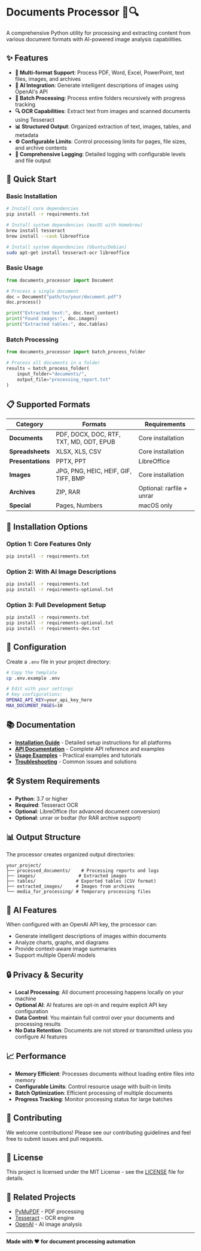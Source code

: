 # Documents Processor 📄🔍

A comprehensive Python utility for processing and extracting content from various document formats with AI-powered image analysis capabilities.

## ✨ Features

- **📄 Multi-format Support**: Process PDF, Word, Excel, PowerPoint, text files, images, and archives
- **🤖 AI Integration**: Generate intelligent descriptions of images using OpenAI's API
- **📁 Batch Processing**: Process entire folders recursively with progress tracking
- **🔍 OCR Capabilities**: Extract text from images and scanned documents using Tesseract
- **📊 Structured Output**: Organized extraction of text, images, tables, and metadata
- **⚙️ Configurable Limits**: Control processing limits for pages, file sizes, and archive contents
- **📝 Comprehensive Logging**: Detailed logging with configurable levels and file output

## 🚀 Quick Start

### Basic Installation

```bash
# Install core dependencies
pip install -r requirements.txt

# Install system dependencies (macOS with Homebrew)
brew install tesseract
brew install --cask libreoffice

# Install system dependencies (Ubuntu/Debian)
sudo apt-get install tesseract-ocr libreoffice
```

### Basic Usage

```python
from documents_processor import Document

# Process a single document
doc = Document("path/to/your/document.pdf")
doc.process()

print("Extracted text:", doc.text_content)
print("Found images:", doc.images)
print("Extracted tables:", doc.tables)
```

### Batch Processing

```python
from documents_processor import batch_process_folder

# Process all documents in a folder
results = batch_process_folder(
    input_folder="documents/",
    output_file="processing_report.txt"
)
```

## 📋 Supported Formats

| Category | Formats | Requirements |
|----------|---------|--------------|
| **Documents** | PDF, DOCX, DOC, RTF, TXT, MD, ODT, EPUB | Core installation |
| **Spreadsheets** | XLSX, XLS, CSV | Core installation |
| **Presentations** | PPTX, PPT | LibreOffice |
| **Images** | JPG, PNG, HEIC, HEIF, GIF, TIFF, BMP | Core installation |
| **Archives** | ZIP, RAR | Optional: rarfile + unrar |
| **Special** | Pages, Numbers | macOS only |

## 💾 Installation Options

### Option 1: Core Features Only
```bash
pip install -r requirements.txt
```

### Option 2: With AI Image Descriptions
```bash
pip install -r requirements.txt
pip install -r requirements-optional.txt
```

### Option 3: Full Development Setup
```bash
pip install -r requirements.txt
pip install -r requirements-optional.txt
pip install -r requirements-dev.txt
```

## 🔧 Configuration

Create a `.env` file in your project directory:

```bash
# Copy the template
cp .env.example .env

# Edit with your settings
# Key configurations:
OPENAI_API_KEY=your_api_key_here
MAX_DOCUMENT_PAGES=10
```

## 📚 Documentation

- **[Installation Guide](docs/INSTALLATION.md)** - Detailed setup instructions for all platforms
- **[API Documentation](docs/API.md)** - Complete API reference and examples
- **[Usage Examples](docs/EXAMPLES.md)** - Practical examples and tutorials
- **[Troubleshooting](docs/TROUBLESHOOTING.md)** - Common issues and solutions

## 🛠️ System Requirements

- **Python**: 3.7 or higher
- **Required**: Tesseract OCR
- **Optional**: LibreOffice (for advanced document conversion)
- **Optional**: unrar or bsdtar (for RAR archive support)

## 📊 Output Structure

The processor creates organized output directories:

```
your_project/
├── processed_documents/    # Processing reports and logs
├── images/                # Extracted images
├── tables/               # Exported tables (CSV format)
├── extracted_images/     # Images from archives
└── media_for_processing/ # Temporary processing files
```

## 🤖 AI Features

When configured with an OpenAI API key, the processor can:

- Generate intelligent descriptions of images within documents
- Analyze charts, graphs, and diagrams
- Provide context-aware image summaries
- Support multiple OpenAI models

## 🔒 Privacy & Security

- **Local Processing**: All document processing happens locally on your machine
- **Optional AI**: AI features are opt-in and require explicit API key configuration
- **Data Control**: You maintain full control over your documents and processing results
- **No Data Retention**: Documents are not stored or transmitted unless you configure AI features

## 📈 Performance

- **Memory Efficient**: Processes documents without loading entire files into memory
- **Configurable Limits**: Control resource usage with built-in limits
- **Batch Optimization**: Efficient processing of multiple documents
- **Progress Tracking**: Monitor processing status for large batches

## 🤝 Contributing

We welcome contributions! Please see our contributing guidelines and feel free to submit issues and pull requests.

## 📄 License

This project is licensed under the MIT License - see the [LICENSE](LICENSE) file for details.

## 🔗 Related Projects

- [PyMuPDF](https://pymupdf.readthedocs.io/) - PDF processing
- [Tesseract](https://github.com/tesseract-ocr/tesseract) - OCR engine
- [OpenAI](https://openai.com/) - AI image analysis

---

**Made with ❤️ for document processing automation**